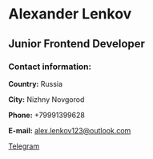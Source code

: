 # Alexander Lenkov
## Junior Frontend Developer

### Contact information:
**Country:** Russia

**City:** Nizhny Novgorod

**Phone:** +79991399628

**E-mail:** alex.lenkov123@outlook.com

[Telegram](https://t.me/mediabiker)